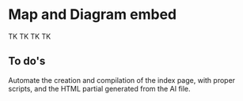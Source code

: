 # Map and Diagram embed

TK TK TK TK


## To do's
Automate the creation and compilation of the index page, with proper scripts, and the HTML partial generated from the AI file.